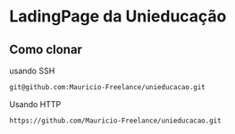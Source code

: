 # LadingPage da Unieducação

## Como clonar

usando SSH

```bash
git@github.com:Mauricio-Freelance/unieducacao.git
```

Usando HTTP

```bash
https://github.com/Mauricio-Freelance/unieducacao.git
```
